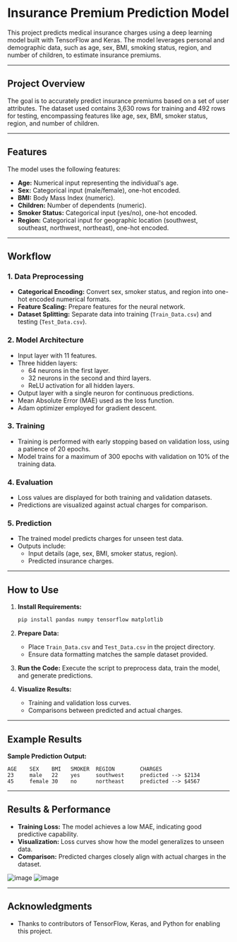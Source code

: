 # Insurance Premium Prediction Model

This project predicts medical insurance charges using a deep learning model built with TensorFlow and Keras. The model leverages personal and demographic data, such as age, sex, BMI, smoking status, region, and number of children, to estimate insurance premiums.

---

## Project Overview

The goal is to accurately predict insurance premiums based on a set of user attributes. The dataset used contains 3,630 rows for training and 492 rows for testing, encompassing features like age, sex, BMI, smoker status, region, and number of children.

---

## Features

The model uses the following features:
- **Age:** Numerical input representing the individual's age.
- **Sex:** Categorical input (male/female), one-hot encoded.
- **BMI:** Body Mass Index (numeric).
- **Children:** Number of dependents (numeric).
- **Smoker Status:** Categorical input (yes/no), one-hot encoded.
- **Region:** Categorical input for geographic location (southwest, southeast, northwest, northeast), one-hot encoded.

---

## Workflow

### 1. **Data Preprocessing**
   - **Categorical Encoding:** Convert sex, smoker status, and region into one-hot encoded numerical formats.
   - **Feature Scaling:** Prepare features for the neural network.
   - **Dataset Splitting:** Separate data into training (`Train_Data.csv`) and testing (`Test_Data.csv`).

### 2. **Model Architecture**
   - Input layer with 11 features.
   - Three hidden layers:
     - 64 neurons in the first layer.
     - 32 neurons in the second and third layers.
     - ReLU activation for all hidden layers.
   - Output layer with a single neuron for continuous predictions.
   - Mean Absolute Error (MAE) used as the loss function.
   - Adam optimizer employed for gradient descent.

### 3. **Training**
   - Training is performed with early stopping based on validation loss, using a patience of 20 epochs.
   - Model trains for a maximum of 300 epochs with validation on 10% of the training data.

### 4. **Evaluation**
   - Loss values are displayed for both training and validation datasets.
   - Predictions are visualized against actual charges for comparison.

### 5. **Prediction**
   - The trained model predicts charges for unseen test data.
   - Outputs include:
     - Input details (age, sex, BMI, smoker status, region).
     - Predicted insurance charges.

---

## How to Use

1. **Install Requirements:**
   ```bash
   pip install pandas numpy tensorflow matplotlib
   ```

2. **Prepare Data:**
   - Place `Train_Data.csv` and `Test_Data.csv` in the project directory.
   - Ensure data formatting matches the sample dataset provided.

3. **Run the Code:**
   Execute the script to preprocess data, train the model, and generate predictions.

4. **Visualize Results:**
   - Training and validation loss curves.
   - Comparisons between predicted and actual charges.

---

## Example Results

**Sample Prediction Output:**
```
AGE    SEX    BMI   SMOKER  REGION        CHARGES
23     male   22    yes     southwest     predicted --> $2134
45     female 30    no      northeast     predicted --> $4567
```

---

## Results & Performance

- **Training Loss:** The model achieves a low MAE, indicating good predictive capability.
- **Visualization:** Loss curves show how the model generalizes to unseen data.
- **Comparison:** Predicted charges closely align with actual charges in the dataset.

![image](https://github.com/user-attachments/assets/d590cb23-c6bd-4c07-8c20-f1adf867e30e)
![image](https://github.com/user-attachments/assets/65ca2798-bd3a-4977-ad6f-442ed83e6971)

---

## Acknowledgments

- Thanks to contributors of TensorFlow, Keras, and Python for enabling this project.
